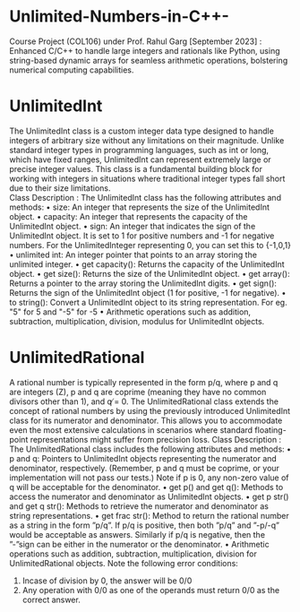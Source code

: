 # Unlimited-Numbers-in-C++-
Course Project (COL106) under Prof. Rahul Garg [September 2023] : Enhanced C/C++ to handle large integers and rationals like Python, using string-based dynamic arrays for seamless arithmetic operations, bolstering numerical computing capabilities.
# UnlimitedInt
The UnlimitedInt class is a custom integer data type designed to handle integers of arbitrary size without any limitations on their magnitude. Unlike standard integer types in programming languages, such as int or long, which have fixed ranges, UnlimitedInt can represent extremely large or precise integer values. This class is a fundamental building block for working with integers in situations where traditional integer types fall short due to their size limitations.\
Class Description :
The UnlimitedInt class has the following attributes and methods:
• size: An integer that represents the size of the UnlimitedInt object.
• capacity: An integer that represents the capacity of the UnlimitedInt object.
• sign: An integer that indicates the sign of the UnlimitedInt object. It is set to 1 for positive numbers and -1 for negative numbers. For the UnlimitedInteger representing 0, you can set this to {-1,0,1}
• unlimited int: An integer pointer that points to an array storing the unlimited integer.
• get capacity(): Returns the capacity of the UnlimitedInt object.
• get size(): Returns the size of the UnlimitedInt object.
• get array(): Returns a pointer to the array storing the UnlimitedInt digits.
• get sign(): Returns the sign of the UnlimitedInt object (1 for positive, -1 for negative).
• to string(): Convert a UnlimitedInt object to its string representation. For eg. "5" for 5 and "-5" for -5
• Arithmetic operations such as addition, subtraction, multiplication, division, modulus for UnlimitedInt objects.
# UnlimitedRational
A rational number is typically represented in the form p/q, where p and q are integers (Z), p and q are coprime (meaning they have no common divisors other than 1), and q ̸= 0.
The UnlimitedRational class extends the concept of rational numbers by using the previously introduced UnlimitedInt class for its numerator and denominator. This allows you to accommodate even the most
extensive calculations in scenarios where standard floating-point representations might suffer from precision loss.
Class Description : 
The UnlimitedRational class includes the following attributes and methods:
• p and q: Pointers to UnlimitedInt objects representing the numerator and denominator, respectively. (Remember, p and q must be coprime, or your implementation will not pass our tests.) Note if p is 0, any non-zero value of q will be acceptable for the denominator.
• get p() and get q(): Methods to access the numerator and denominator as UnlimitedInt objects.
• get p str() and get q str(): Methods to retrieve the numerator and denominator as string representations.
• get frac str(): Method to return the rational number as a string in the form ”p/q”. If p/q is positive, then both ”p/q” and ”-p/-q” would be acceptable as answers. Similarly if p/q is negative, then the ”-”sign can be either in the numerator or the denominator.
• Arithmetic operations such as addition, subtraction, multiplication, division for UnlimitedRational objects.
Note the following error conditions:
1. Incase of division by 0, the answer will be 0/0
2. Any operation with 0/0 as one of the operands must return 0/0 as the correct answer.
